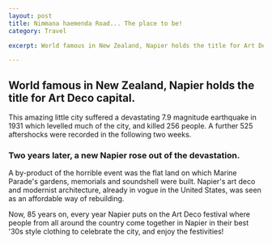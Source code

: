 ```yaml
---
layout: post
title: Nimmana haemenda Road... The place to be!
category: Travel

excerpt: World famous in New Zealand, Napier holds the title for Art Deco capital.

---
```


## World famous in New Zealand, Napier holds the title for Art Deco capital.

This amazing little city suffered a devastating 7.9 magnitude earthquake in 1931 which levelled much of the city, and killed 256 people. A further 525 aftershocks were recorded in the following two weeks.

### Two years later, a new Napier rose out of the devastation.

A by-product of the horrible event was the flat land on which Marine Parade's gardens, memorials and soundshell were built. Napier's art deco and modernist architecture, already in vogue in the United States, was seen as an affordable way of rebuilding.

Now, 85 years on, every year Napier puts on the Art Deco festival where people from all around the country come together in Napier in their best '30s style clothing to celebrate the city, and enjoy the festivities!